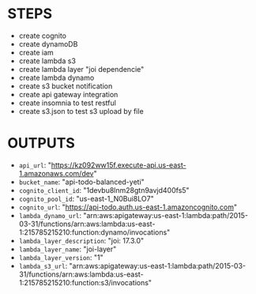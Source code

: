 # STEPS

- create cognito
- create dynamoDB
- create iam
- create lambda s3
- create lambda layer "joi dependencie"
- create lambda dynamo
- create s3 bucket notification
- create api gateway integration
- create insomnia to test restful
- create s3.json to test s3 upload by file

# OUTPUTS

- `api_url`: "https://kz092ww15f.execute-api.us-east-1.amazonaws.com/dev"
- `bucket_name`: "api-todo-balanced-yeti"
- `cognito_client_id`: "1devbu8lnm28gtn9avjd400fs5"
- `cognito_pool_id`: "us-east-1_N0Bui8LO7"
- `cognito_url`: "https://api-todo.auth.us-east-1.amazoncognito.com"
- `lambda_dynamo_url`: "arn:aws:apigateway:us-east-1:lambda:path/2015-03-31/functions/arn:aws:lambda:us-east-1:215785215210:function:dynamo/invocations"
- `lambda_layer_description`: "joi: 17.3.0"
- `lambda_layer_name`: "joi-layer"
- `lambda_layer_version`: "1"
- `lambda_s3_url`: "arn:aws:apigateway:us-east-1:lambda:path/2015-03-31/functions/arn:aws:lambda:us-east-1:215785215210:function:s3/invocations"
